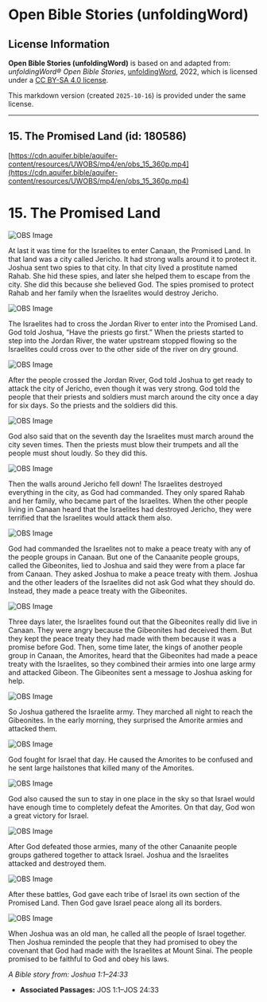 # Open Bible Stories (unfoldingWord)

## License Information

**Open Bible Stories (unfoldingWord)** is based on and adapted from: _unfoldingWord® Open Bible Stories_, [unfoldingWord](https://unfoldingword.org/utw), 2022, which is licensed under a [CC BY-SA 4.0 license](https://creativecommons.org/licenses/by-sa/4.0/legalcode.en).

This markdown version (created `2025-10-16`) is provided under the same license.



--------------------------------

## 15. The Promised Land (id: 180586)

[https://cdn.aquifer.bible/aquifer-content/resources/UWOBS/mp4/en/obs_15_360p.mp4](https://cdn.aquifer.bible/aquifer-content/resources/UWOBS/mp4/en/obs_15_360p.mp4)

15\. The Promised Land
======================

![OBS Image](https://cdn.aquifer.bible/aquifer-content/resources/UWOBS/jpg/360px/obs-en-15-01.jpg)

At last it was time for the Israelites to enter Canaan, the Promised Land. In that land was a city called Jericho. It had strong walls around it to protect it. Joshua sent two spies to that city. In that city lived a prostitute named Rahab. She hid these spies, and later she helped them to escape from the city. She did this because she believed God. The spies promised to protect Rahab and her family when the Israelites would destroy Jericho.

![OBS Image](https://cdn.aquifer.bible/aquifer-content/resources/UWOBS/jpg/360px/obs-en-15-02.jpg)

The Israelites had to cross the Jordan River to enter into the Promised Land. God told Joshua, “Have the priests go first.” When the priests started to step into the Jordan River, the water upstream stopped flowing so the Israelites could cross over to the other side of the river on dry ground.

![OBS Image](https://cdn.aquifer.bible/aquifer-content/resources/UWOBS/jpg/360px/obs-en-15-03.jpg)

After the people crossed the Jordan River, God told Joshua to get ready to attack the city of Jericho, even though it was very strong. God told the people that their priests and soldiers must march around the city once a day for six days. So the priests and the soldiers did this.

![OBS Image](https://cdn.aquifer.bible/aquifer-content/resources/UWOBS/jpg/360px/obs-en-15-04.jpg)

God also said that on the seventh day the Israelites must march around the city seven times. Then the priests must blow their trumpets and all the people must shout loudly. So they did this.

![OBS Image](https://cdn.aquifer.bible/aquifer-content/resources/UWOBS/jpg/360px/obs-en-15-05.jpg)

Then the walls around Jericho fell down! The Israelites destroyed everything in the city, as God had commanded. They only spared Rahab and her family, who became part of the Israelites. When the other people living in Canaan heard that the Israelites had destroyed Jericho, they were terrified that the Israelites would attack them also.

![OBS Image](https://cdn.aquifer.bible/aquifer-content/resources/UWOBS/jpg/360px/obs-en-15-06.jpg)

God had commanded the Israelites not to make a peace treaty with any of the people groups in Canaan. But one of the Canaanite people groups, called the Gibeonites, lied to Joshua and said they were from a place far from Canaan. They asked Joshua to make a peace treaty with them. Joshua and the other leaders of the Israelites did not ask God what they should do. Instead, they made a peace treaty with the Gibeonites.

![OBS Image](https://cdn.aquifer.bible/aquifer-content/resources/UWOBS/jpg/360px/obs-en-15-07.jpg)

Three days later, the Israelites found out that the Gibeonites really did live in Canaan. They were angry because the Gibeonites had deceived them. But they kept the peace treaty they had made with them because it was a promise before God. Then, some time later, the kings of another people group in Canaan, the Amorites, heard that the Gibeonites had made a peace treaty with the Israelites, so they combined their armies into one large army and attacked Gibeon. The Gibeonites sent a message to Joshua asking for help.

![OBS Image](https://cdn.aquifer.bible/aquifer-content/resources/UWOBS/jpg/360px/obs-en-15-08.jpg)

So Joshua gathered the Israelite army. They marched all night to reach the Gibeonites. In the early morning, they surprised the Amorite armies and attacked them.

![OBS Image](https://cdn.aquifer.bible/aquifer-content/resources/UWOBS/jpg/360px/obs-en-15-09.jpg)

God fought for Israel that day. He caused the Amorites to be confused and he sent large hailstones that killed many of the Amorites.

![OBS Image](https://cdn.aquifer.bible/aquifer-content/resources/UWOBS/jpg/360px/obs-en-15-10.jpg)

God also caused the sun to stay in one place in the sky so that Israel would have enough time to completely defeat the Amorites. On that day, God won a great victory for Israel.

![OBS Image](https://cdn.aquifer.bible/aquifer-content/resources/UWOBS/jpg/360px/obs-en-15-11.jpg)

After God defeated those armies, many of the other Canaanite people groups gathered together to attack Israel. Joshua and the Israelites attacked and destroyed them.

![OBS Image](https://cdn.aquifer.bible/aquifer-content/resources/UWOBS/jpg/360px/obs-en-15-12.jpg)

After these battles, God gave each tribe of Israel its own section of the Promised Land. Then God gave Israel peace along all its borders.

![OBS Image](https://cdn.aquifer.bible/aquifer-content/resources/UWOBS/jpg/360px/obs-en-15-13.jpg)

When Joshua was an old man, he called all the people of Israel together. Then Joshua reminded the people that they had promised to obey the covenant that God had made with the Israelites at Mount Sinai. The people promised to be faithful to God and obey his laws.

*A Bible story from: Joshua 1:1–24:33*

* **Associated Passages:** JOS 1:1–JOS 24:33

